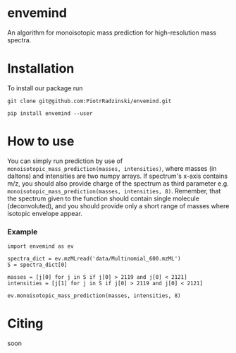 # envemind
An algorithm for monoisotopic mass prediction for high-resolution mass spectra.

# Installation
To install our package run
```
git clone git@github.com:PiotrRadzinski/envemind.git
```
```
pip install envemind --user
```

# How to use
You can simply run prediction by use of `monoisotopic_mass_prediction(masses, intensities)`, where masses (in daltons) and intensities are two numpy arrays. If spectrum's x-axis contains m/z, you should also provide charge of the spectrum as third parameter e.g. `monoisotopic_mass_prediction(masses, intensities, 8)`. Remember, that the spectrum given to the function should contain single molecule (deconvoluted), and you should provide only a short range of masses where isotopic envelope appear.

### Example
```
import envemind as ev

spectra_dict = ev.mzMLread('data/Multinomial_600.mzML')
S = spectra_dict[0]

masses = [j[0] for j in S if j[0] > 2119 and j[0] < 2121]
intensities = [j[1] for j in S if j[0] > 2119 and j[0] < 2121]

ev.monoisotopic_mass_prediction(masses, intensities, 8)
```

# Citing
soon
